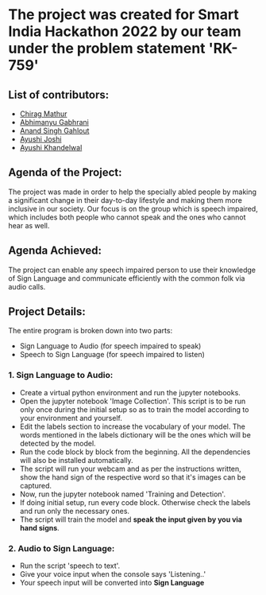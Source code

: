 # The project was created for Smart India Hackathon 2022 by our team under the problem statement 'RK-759'
## List of contributors:
- <a href = "https://github.com/mchirag2002"> Chirag Mathur</a>
- <a href = "https://github.com/undextered"> Abhimanyu Gabhrani</a>
- <a href = "https://github.com/anandgahlout0508"> Anand Singh Gahlout</a>
- <a href = "https://github.com/mchirag2002"> Ayushi Joshi</a>
- <a href = "https://github.com/mchirag2002"> Ayushi Khandelwal</a>

## Agenda of the Project:
The project was made in order to help the specially abled people by making a significant change in their day-to-day lifestyle and making them more inclusive in our society. Our focus is on the group which is speech impaired, which includes both people who cannot speak and the ones who cannot hear as well.
<br>

## Agenda Achieved:

The project can enable any speech impaired person to use their knowledge of Sign Language and communicate efficiently with the common folk via audio calls.<br>

## Project Details:

The entire program is broken down into two parts:
- Sign Language to Audio (for speech impaired to speak)
- Speech to Sign Language (for speech impaired to listen)

### 1. Sign Language to Audio:

 - Create a virtual python environment and run the jupyter notebooks.
 - Open the jupyter notebook 'Image Collection'. This script is to be run only once during the initial setup so as to train the model according to your environment and yourself.
 - Edit the labels section to increase the vocabulary of your model. The words mentioned in the labels dictionary will be the ones which will be detected by the model.
 - Run the code block by block from the beginning. All the dependencies will also be installed automatically.
 - The script will run your webcam and as per the instructions written, show the hand sign of the respective word so that it's images can be captured.
 - Now, run the jupyter notebook named 'Training and Detection'.
 - If doing initial setup, run every code block. Otherwise check the labels and run only the necessary ones.
 - The script will train the model and <b>speak the input given by you via hand signs</b>.

### 2. Audio to Sign Language:

 - Run the script 'speech to text'.
 - Give your voice input when the console says 'Listening..'
 - Your speech input will be converted into <b>Sign Language</b>
